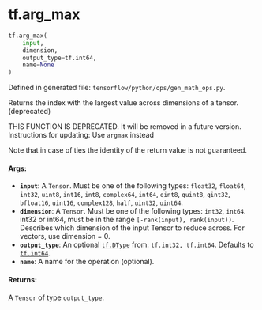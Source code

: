 <div itemscope itemtype="http://developers.google.com/ReferenceObject">
<meta itemprop="name" content="tf.arg_max" />
<meta itemprop="path" content="Stable" />
</div>

# tf.arg_max

``` python
tf.arg_max(
    input,
    dimension,
    output_type=tf.int64,
    name=None
)
```



Defined in generated file: `tensorflow/python/ops/gen_math_ops.py`.

Returns the index with the largest value across dimensions of a tensor. (deprecated)

THIS FUNCTION IS DEPRECATED. It will be removed in a future version.
Instructions for updating:
Use `argmax` instead

Note that in case of ties the identity of the return value is not guaranteed.

#### Args:

* <b>`input`</b>: A `Tensor`. Must be one of the following types: `float32`, `float64`, `int32`, `uint8`, `int16`, `int8`, `complex64`, `int64`, `qint8`, `quint8`, `qint32`, `bfloat16`, `uint16`, `complex128`, `half`, `uint32`, `uint64`.
* <b>`dimension`</b>: A `Tensor`. Must be one of the following types: `int32`, `int64`.
    int32 or int64, must be in the range `[-rank(input), rank(input))`.
    Describes which dimension of the input Tensor to reduce across. For vectors,
    use dimension = 0.
* <b>`output_type`</b>: An optional <a href="../tf/dtypes/DType.md"><code>tf.DType</code></a> from: `tf.int32, tf.int64`. Defaults to <a href="../tf.md#int64"><code>tf.int64</code></a>.
* <b>`name`</b>: A name for the operation (optional).


#### Returns:

A `Tensor` of type `output_type`.